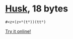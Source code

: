 # [Husk], 18 bytes

    #<z+(z+⁰(t⁰))(tt⁰)

[Try it online!][TIO-kws0g7ak]

[Husk]: https://github.com/barbuz/Husk
[TIO-kws0g7ak]: https://tio.run/##ZZo9ru64DYYXk2YG8xUW/yQB2UmQPkDKTJrpsqOsKRu5eR/a8j0HU5gmRYqifkyRkv/x73/988ePv/z1j99@@eO3//3nv7/8LvDrr7/83u8fP378bZh9hu3PGPVp3PMzYn1GDj16l95T/D31iF7zY@PSMz52lZ4vtHSYdJjF/Xa9XXxfevbHIj82JVPilcpK@HY943lDr4eWzJa82r3L5sev63nvj4/Uo7ddz9s/rnY8hMt2T9MTolWmdrwkv4QvvdUfX@PG1ZarrbhSz/yE9Ibp7a6n9OxPRHwiL72Fp8pT/BReKivhc@iRzBRvil484svuHKanPindaXpLV6peTj21P7n03jxDj@uRjPqYqluXZPfWG9w/JT0lG8qft/pWsqfUz8rUo/ISXrzFL/E0f7VMD2/JqI15jc9UH6fmb6qNqb43rjmc43kbz9IjvvOonuZyqu0Zpseft3ia1yl7psZoFo/kFs963uKp7ak@TfVvqn/gS/O5NC5r6NEaXGpvucp8fJZsX5qzJV1La2XJ7qUxWotHshqzPULP0rM/2/KzNf87hvCpR7j0b/V1aQx57zFuWepofW7Z33IhefVhy/6tMdxaH1ttbLUxLipqIW4ZzVsF85SqqlSL0HdxjQaQdh1Mkz@ugHS41lyq20NudevWrq5oKdDk3uNpuqtrAlSdSr4Ppkl/tPGpXolwYls2CaOoVihY1OATvjR2AoigfgwHNIYDMEgtUYF5MM3EaJcwaHfQlaFRE0A4YARyARf7HhG4DuNChPFRm7QLZuNRf@16bLkNx9dcRd8KcmL9RJUWqYwcR1XbnJjBQIykcRQM@jsKku4/WDP2i2HVRBXqx8S@idyiBmM1NlxMa6c3NEXDsMDogjEpxtDh3ga@bRhDYpiBWxPWDEjm2axdq70Kxqtlv1yEGWd8pBRQjS4YpuEzhy0YTJ5hpC3qMnR4ywdb9WL5jWyRm1Rdv/DzzIzTrRtj@TprzZlL3Kbm3QGUMWAul3UwGIzpLcxegcP9ymXB@QLDAtysAKr4Ypx1EPqGBAxQADGCgQ0GJ/iKgjUZWBWsRJzyYUCaHRGWXtCZGHWwn3UZXZz4V6WDMjodAwbLNgKlTEDQt2DYg28mFlwWSNCjWLTLHLELPFZ9sY9q3oA2soWpyxcaCWNCstDZLgSkJXs0WHXBMAWrrslkepIRSlYOm4nABFyAADgiaGHoks@PjWaw4@gboYzFmizWjK7WWzw1WKLplNGFRw71HQFgfeJfsoMCBidZmMkKq9GgowTVKAa2UF80VGgpZqYY2OJ7K8a06C8bkjDkWMpFV6c2ucGOdGPFUply4vpewehH7QbNXTAM4AdjrNjCJEzcgs3sTALzYHRm8plO5nIyq3N3kAPZSmmXzWmwO42F5sVaW2hZ2ZgDkGNWF58G25QAZXwBC9fCViWs4yYwFtLiQ2QvE8gXu14M9Xymq8MtbNnj@lPZU1fCm05vxmCzvDefxmYq2AvlxyjDMW4@zs0s3GRRjfW3mRR2otEb3O5QrzWveRi33AJ0MBhwx1v2ijCct4gwY7OzK8E0TIaXV9B4ge2DEQSyUT3YRLga5MEmseZE1UTBsoMRJF5Ejheh4iA@1K4JCCLSJgtAkKoRElCNQTzKHmVEuQLXwQI5zaCxQwigBfXsBja0XsxaPQGpBgZAjd1yCbcjYOnDt9sdCAcRsVOmNWkdEBujYYlwwqVxY0ieMqnHXVtHwh0Gd2xsRd0JSRjObiASBdhskzZml0GuZuTBmI@OqluV0w82AiN6NsJoYcTrBPE@iNoZsKdsH8wI5TuuZ6xw@sY2YWwThwRjQp3xYw8QgFw/ycY6K6BdDCIANzYCjRepAgOG4zaibAGZi9s0nKXhHQ0/@WCoIuI2XKThBC1ZAkm3En1pTUo45Zo1zNKcTHJ2NVQl43xjGJlkKMmazESYSUnm6AtZrYDWmC3idSNQf7BBikM/ykl4HEbAYMEVc06kboTqihvgMt3Vqppkkh9M1SareNIFgnEBVcObCYwXQw77JgtpOgkX/SVcN@J5m6OV0iRjj1N9uNFy81WVRwvrarLM5qIh6k7qLtbQYg3hMQ2PaYvlszASj2kLI1fAoA18p4CMJI43vJ4RmQuQ4jH7@Dox0HKngkEuSHJIPzbDTswusL9hjPOmv0T1D8m44IxsdzbZaaUwrX1UdcbJdBPEd5kA2aUhom9VoDEHIBKQ6ozAeLFmKLEkCnd83SHRV8iVHbKFb9LfGuMlEZlwJ2ShZVEmSx0f5vg1AQP4i8Ujcu3GEtBZMnUXbaz51gCjH0TrjicUOQDk0VhAxv@ININEetAtgu2HjCapQVdvrDopH6/wW60ao91EuPwIa9txnKUACby@UCc4dqJhx1k6IbaCUri0YViAn3Q85jdGk3CrAQrkJx3X53g9x4seLmTFdxJb6Dn@1InCHdf8Vf1NUk0@1gmxv2pm7DnEcPyk9/HEfSah7djxmAKUMbAejanJPqZw2vCkjBFyxsqry@IlEWZFEF07nvXBKg7JTDvrpc81nDkPfZJOnO2cbTghthOfOvGuE@oKyAKCVOdow/G2TpAqDC6DzXnHYUBiSzBMwRDjlZ041jn/EFgvaacGVuGunTjWCVedwNUJQzUEHNeMOmRjd1mf5dhb4wKMU8bazehjngRQLdbBst4ytLCUkw7eDDqD93Y2Ao0wtjB@HL84Zy7awAbgAiRgAhwQnCZBMkIcuDixrQA1@qyJJcWJjHMk8xWrFvEjN6@3LmXRcpTxgVX4i9XBMJxzHAEOthZl2Ew0rATNADKNkNgnhk@mG88voG6xdTgHNs7@4RzhOJ7f8fxOwCxwwc1vGFZNVgmbjRNdO1uHc07kHBI9rbHQn7rrVUpDdJ@d6Ru2jpxfr762GYyZnsz5ZKlMviiC/KdvX7DmonR0z9dLUuNqUN@E2/rcrxkwmEb2N@fUytnf9EFxZkjdxYezcLSL/i6MXAzsapv3PnKs2MWieUQmIpAOhmmkFMLQgrm3PrQsZuYmRx1u6@tqDPHyOqq8jzJpg/EjExEJg9G9GXiLxeIiHXGSEGdfVSrex56Lc88@/ITE5m3N3YccTU5IKWD/dXZnZ7N2NuZH1a2g9VGX/m56tL2rIccK43hNoBktRw0WCPu0AMI4vI31bPSKCymjCyQrTp7iJBzOph4cuwm4gHF4a5D6zoON@WABQIQzW3bnYBMOtt6nBge914AxWst8GXVUeR7S51vGmbGvU@Y/9TVjnLJoq6jLaTF5z9E3TuNO4wWZDfo0GkbMV8H@M/eucb29rCN3q5@njbbq7la9Y/W2e5v7drBH7e7Wfrl1RNqWagB3wtho3l0Gxjn4V0vzmNs9b@7C5gV3NZlH1WwF@@WC9dn8WgfbcVrb3bg/GFFQkOwFQVFwWChAmVbsIZuRLwNhJoDAJjjHDMKZ4PgzuBMRl7r0nEApCI9iFCT2cS0SpIfBuV4o5QMYQAqMkSQkCdK04LwuyNqCE7kgsQuSriA@EDCArCKtCg7jRCaAKwga976QwJabjBaGi/V3tVtODXFTojYag8uQPGVNrqeMJPOxiqkgpjll2MyIk0uKpO5cB1t2arS@23p/Lag/W/qTwTogzglCHAG6X4gUXNbQVwzhiRx3K84C8dm3MtRQ4BWc9QWBTZA8CkhzX9w8NzeIMHSc@j1y2BLMDEdwQRATxCrBuV705Q3xRhCIBGGKoiPK@I4IOoIoI7Ivgxh2DsoE4pA3o44cnxDndVKQh8t3ydlckJEGuWkQxDzC/hNrfWCYe4uwCAldghQ0yEgVn1G2EGEGuUsS1pdUAlwbBfGLuquGiDKCjPSQfYk1AJTxhRJWBLdGwXFbcCIXnMMFeWOQNwZHcALN4NaLsX@E7S3jaoy1waYe3DgFgUgQeQSRR5BkBmFAsAkHoUFwNqf4Ec2LezVWIjnng9E453UiwVggkxm8MYaJcCa4hwoyV4FXuPV1Wd/a0YVHnx2l3SPKFgtpMfts1sG2fcrg8oUSAQR7d5DmxorGEoxqOArSXIG@DwSjW@zE4l5HZDaGgtkkSvsWcbUCkVxcCRhgAqSAS67YrGeO/oKd@OFac/cR@UIix3xwyRWbcWZfFUCOxtlhgx02OOELbqHykoNKdo3kxinZ1ZI95cEcRgKcMjn9xN8nO0SyKSW7xsOYkJsbUfVIoO9HIfWFJm44SRSTlDFxtMk9TpIyHqzLLuT2K9cMyIWc@pHWt60X6hf6usndWMCIh8s9Tpo1kEEmv5Ec0CWOWwARrOKWJ0lVHzlrEmGGhFT1KWNIHpI2vEEepb5fpcglcokWLoNtQi5IfXmJe32w2SJU04pIPLqAysg0k0wzOa9LTu4OJmG2k2QTScegG8sGyCUi0QBudBkY/cXHJn5XgBpcUnNol9zjJPfliaNNbsuTK5fkPiXxwEmmKfICDIC9IlLAPUnikAWaRAETii8WoIzGySCTe5fkBubBGAPO/wSuIzK7Ggxuz7kxEYCh3S@5VEnO/x4Sg/CniadO/HNyuZGc4QnAxQxO87Jv5fGn2Xf0XMLL7fbtPWW7SQcMgGqQpiUX8kkCmORqSY6YZHcCYDTE1UdyrpfcxCeJTpLoHAwGA0vqlly6J1nbgzFHJGJJbpXkTMkJn8ACbEC@ZZDML9f0Ofu/AzqI3z1kY6iaqGLs52xyH5Gfws3A@kdLc2mXTn9Rdf/YgD4mhfv@xLMmjjZxtDdGzpRcrwg4IAD5YtJMypOLLpDoJGeHSaKTOFUBypgj/KQAXAb25tIk9yRJ3pP8QpDcmGhm@cGCxnfw6wUDSyYisF@sGZB8Lht3s4t/NBgm8o/k/kOgSWqwOslYEqcqUK8wZTOOXP/xgblcryTO9@hrhh/G4s8PWVr8WlAcTR5sH0weqfDPhRsuAvXikLLIA4qEozhULPKewgMXkXmRNBT37MX1SuG9i2zilNlhTJrUEBfX7kVIXPwRULjr4o@A4pK/OPUrvHdxwldjgk0Y/HSC3y1T9CBggADsp4xbFMlJmL@IBBYALq1ZUIbhFmihW/jOwisXh3FFQCoAuZHTJBehbnHDUUS5xQW3gBQQbBfhqkCTdTDnt5poxgLsw@CfG5xqEeBKDhF9TMWZWxGBFpfZxR1G4euKq@ni3rkIPhVtQWIul8DFeVjh8IorjeLXoeIfIgk3gMsgPiJUYyrwcJX8A8S9RnEnXPxeVPg1kbS7qYFBhKuF15Mv8hcD0AZnX0UAWQSuhcMrTsEejFWH1xOgSRrnP6WHq09Xbg3g9vf/Aw "Husk – Try It Online"
